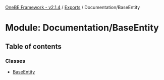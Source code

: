 [OneBE Framework - v2.1.4](../README.md) / [Exports](../modules.md) / Documentation/BaseEntity

# Module: Documentation/BaseEntity

## Table of contents

### Classes

- [BaseEntity](../classes/Documentation_BaseEntity.BaseEntity.md)
